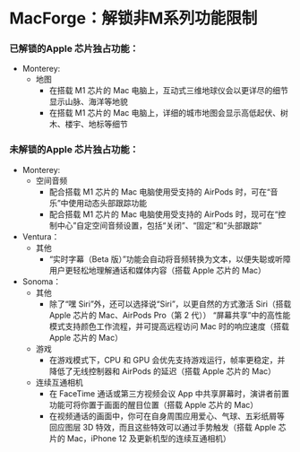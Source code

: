 # MacForge：解锁非M系列功能限制
### 已解锁的Apple 芯片独占功能：
* Monterey:
	* 地图
		* 在搭载 M1 芯片的 Mac 电脑上，互动式三维地球仪会以更详尽的细节显示山脉、海洋等地貌
		* 在搭载 M1 芯片的 Mac 电脑上，详细的城市地图会显示高低起伏、树木、楼宇、地标等细节  

### 未解锁的Apple 芯片独占功能：
* Monterey:
	* 空间音频
		* 配合搭载 M1 芯片的 Mac 电脑使用受支持的 AirPods 时，可在“音乐”中使用动态头部跟踪功能
		* 配合搭载 M1 芯片的 Mac 电脑使用受支持的 AirPods 时，现可在“控制中心”自定空间音频设置，包括“关闭”、“固定”和“头部跟踪”
* Ventura：
	* 其他
		* “实时字幕（Beta 版）”功能会自动将音频转换为文本，以便失聪或听障用户更轻松地理解通话和媒体内容（搭载 Apple 芯片的 Mac）
* Sonoma：
	* 其他
		* 除了“嘿 Siri”外，还可以选择说“Siri”，以更自然的方式激活 Siri（搭载 Apple 芯片的 Mac、AirPods Pro（第 2 代））
“屏幕共享”中的高性能模式支持颜色工作流程，并可提高远程访问 Mac 时的响应速度（搭载 Apple 芯片的 Mac）
	* 游戏
		* 在游戏模式下，CPU 和 GPU 会优先支持游戏运行，帧率更稳定，并降低了无线控制器和 AirPods 的延迟（搭载 Apple 芯片的 Mac）
	* 连续互通相机
		* 在 FaceTime 通话或第三方视频会议 App 中共享屏幕时，演讲者前置功能可将你置于画面的醒目位置（搭载 Apple 芯片的 Mac）
		* 在视频通话的画面中，你可在自身周围应用爱心、气球、五彩纸屑等回应图层 3D 特效，而且这些特效可以通过手势触发（搭载 Apple 芯片的 Mac，iPhone 12 及更新机型的连续互通相机）